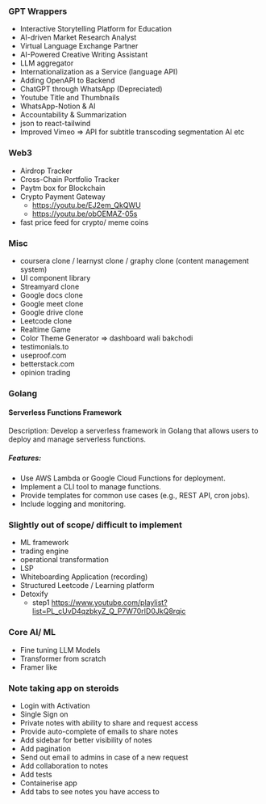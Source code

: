 

### GPT Wrappers
- Interactive Storytelling Platform for Education
- AI-driven Market Research Analyst
- Virtual Language Exchange Partner
- AI-Powered Creative Writing Assistant
- LLM aggregator
- Internationalization as a Service (language API)
- Adding OpenAPI to Backend
- ChatGPT through WhatsApp (Depreciated)
- Youtube Title and Thumbnails
- WhatsApp-Notion & AI 
- Accountability & Summarization
- json to react-tailwind
- Improved Vimeo => API for subtitle transcoding segmentation AI etc



### Web3
- Airdrop Tracker
- Cross-Chain Portfolio Tracker
- Paytm box for Blockchain
- Crypto Payment Gateway
  * https://youtu.be/EJ2em_QkQWU
  * https://youtu.be/obOEMAZ-05s
- fast price feed for crypto/ meme coins

  

### Misc
- coursera clone / learnyst clone / graphy clone (content management system)
- UI component library
- Streamyard clone
- Google docs clone
- Google meet clone
- Google drive clone
- Leetcode clone
- Realtime Game
- Color Theme Generator => dashboard wali bakchodi
- testimonials.to
- useproof.com
- betterstack.com
- opinion trading




### Golang
#### Serverless Functions Framework
Description:
Develop a serverless framework in Golang that allows users to deploy and manage serverless functions.
##### Features:
- Use AWS Lambda or Google Cloud Functions for deployment.
- Implement a CLI tool to manage functions.
- Provide templates for common use cases (e.g., REST API, cron jobs).
- Include logging and monitoring.



### Slightly out of scope/ difficult to implement
- ML framework
- trading engine
- operational transformation
- LSP
- Whiteboarding Application (recording)
- Structured Leetcode / Learning platform
- Detoxify 
  * step1 https://www.youtube.com/playlist?list=PL_cUvD4qzbkyZ_Q_P7W70rID0JkQ8rqic



### Core AI/ ML
- Fine tuning LLM Models
- Transformer from scratch
- Framer like


  
### Note taking app on steroids
- Login with Activation
- Single Sign on
- Private notes with ability to share and request access
- Provide auto-complete of emails to share notes
- Add sidebar for better visibility of notes
- Add pagination
- Send out email to admins in case of a new request
- Add collaboration to notes
- Add tests
- Containerise app
- Add tabs to see notes you have access to
